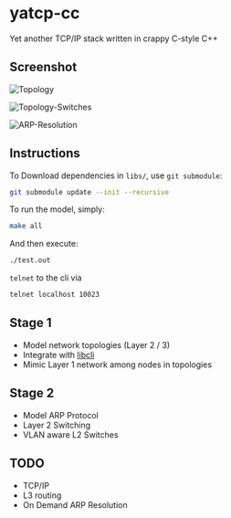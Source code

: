 # yatcp-cc

Yet another TCP/IP stack written in crappy C-style C++

## Screenshot

![Topology](https://raw.githubusercontent.com/magetron/yatcp-cc/master/imgs/1.png)

![Topology-Switches](https://raw.githubusercontent.com/magetron/yatcp-cc/master/imgs/2.png)

![ARP-Resolution](https://raw.githubusercontent.com/magetron/yatcp-cc/master/imgs/3.png)

## Instructions

To Download dependencies in `libs/`, use `git submodule`:

```bash
git submodule update --init --recursive
```

To run the model, simply:

```bash
make all
```

And then execute:

```bash
./test.out
```

`telnet` to the cli via

```bash
telnet localhost 10023
```

## Stage 1

* Model network topologies (Layer 2 / 3)
* Integrate with [libcli](https://github.com/magetron/libcli)
* Mimic Layer 1 network among nodes in topologies

## Stage 2

* Model ARP Protocol
* Layer 2 Switching
* VLAN aware L2 Switches

## TODO

* TCP/IP
* L3 routing
* On Demand ARP Resolution
